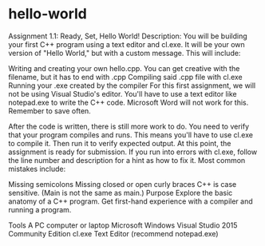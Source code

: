# hello-world
Assignment 1.1: Ready, Set, Hello World!
Description:
You will be building your first C++ program using a text editor and cl.exe. It will be your own version of "Hello World," but with a custom message. This will include:

Writing and creating your own hello.cpp. You can get creative with the filename, but it has to end with .cpp
Compiling said .cpp file with cl.exe
Running your .exe created by the compiler
For this first assignment, we will not be using Visual Studio's editor. You'll have to use a text editor like notepad.exe to write the C++ code. Microsoft Word will not work for this. Remember to save often.

After the code is written, there is still more work to do. You need to verify that your program compiles and runs. This means you'll have to use cl.exe to compile it. Then run it to verify expected output. At this point, the assignment is ready for submission. If you run into errors with cl.exe, follow the line number and description for a hint as how to fix it. Most common mistakes include:

Missing semicolons
Missing closed or open curly braces
C++ is case sensitive. (Main is not the same as main.)
Purpose
Explore the basic anatomy of a C++ program. Get first-hand experience with a compiler and running a program.

Tools
A PC computer or laptop
Microsoft Windows
Visual Studio 2015 Community Edition
cl.exe
Text Editor (recommend notepad.exe)
